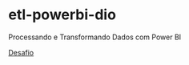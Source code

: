 # etl-powerbi-dio
Processando e Transformando Dados com Power BI


[Desafio](https://academiapme-my.sharepoint.com/:w:/g/personal/renato_dio_me/EVxAxO7akV5FoNy3mOk_3QwB3wKeyXMaFUi3ekTLQkY_sA?rtime=DrTvNZ5Y3Eg)
